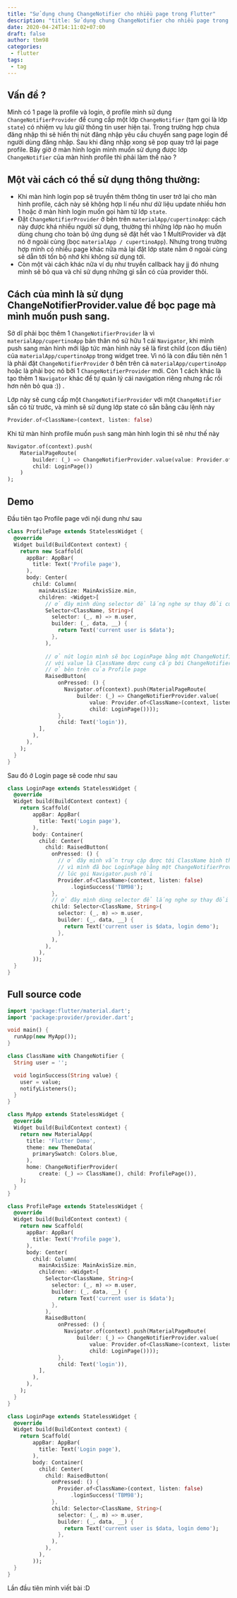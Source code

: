 ```yaml
---
title: "Sử dụng chung ChangeNotifier cho nhiều page trong Flutter"
description: "title: Sử dụng chung ChangeNotifier cho nhiều page trong Flutter"
date: 2020-04-24T14:11:02+07:00
draft: false
author: tbm98
categories:
 - flutter
tags:
 - tag
---
```


## Vấn đề ?

Mình có 1 page là profile và login, ở profile mình sử dụng `ChangeNotifierProvider` để cung cấp một lớp `ChangeNotifier` \(tạm gọi là lớp `state`\) có nhiệm vụ lưu giữ thông tin user hiện tại. Trong trường hợp chưa đăng nhập thì sẽ hiển thị nút đăng nhập yêu cầu chuyển sang page login để người dùng đăng nhập. Sau khi đăng nhập xong sẽ pop quay trở lại page profile. Bây giờ ở màn hình login mình muốn sử dụng được lớp `ChangeNotifier` của màn hình profile thì phải làm thế nào ?

## Một vài cách có thể sử dụng thông thường:

* Khi màn hình login pop sẽ truyền thêm thông tin user trở lại cho màn hình profile, cách này sẽ không hợp lí nếu như dữ liệu update nhiều hơn 1 hoặc ở màn hình login muốn gọi hàm từ lớp `state`.
*  Đặt `ChangeNotifierProvider` ở bên trên `materialApp/cupertinoApp`: cách này được khá nhiều người sử dụng, thường thì những lớp nào họ muốn dùng chung cho toàn bộ ứng dụng sẽ đặt hết vào 1 MultiProvider và đặt nó ở ngoài cùng \(bọc `materialApp / cupertinoApp`\). Nhưng trong trường hợp mình có nhiều page khác nữa mà lại đặt lớp state nằm ở ngoài cùng sẽ dẫn tới tốn bộ nhớ khi không sử dụng tới.
* Còn một vài cách khác nữa ví dụ như truyền callback hay jj đó nhưng mình sẽ bỏ qua và chỉ sử dụng những gì sẵn có của provider thôi.

## Cách của mình là sử dụng ChangeNotifierProvider.value để bọc page mà mình muốn push sang.

Sở dĩ phải bọc thêm 1 `ChangeNotifierProvider` là vì `materialApp/cupertinoApp` bản thân nó sử hữu 1 cái `Navigator`, khi mình push sang màn hình mới lập tức màn hình này sẽ là first child \(con đầu tiên\) của `materialApp/cupertinoApp` trong widget tree. Vì nó là con đầu tiên nên 1 là phải đặt `ChangeNotifierProvider` ở bên trên cả `materialApp/cupertinoApp` hoặc là phải bọc nó bởi 1 `ChangeNotifierProvider` mới. Còn 1 cách khác là tạo thêm 1 `Navigator` khác để tự quản lý cái navigation riêng nhưng rắc rối hơn nên bỏ qua :\)\) .

Lớp này sẽ cung cấp một `ChangeNotifierProvider` với một `ChangeNotifier` sẵn có từ trước, và mình sẽ sử dụng lớp state có sẵn bằng câu lệnh này 

```dart
Provider.of<ClassName>(context, listen: false)
```

Khi từ màn hình profile muốn `push` sang màn hình login thì sẽ như thế này

```dart
Navigator.of(context).push(
    MaterialPageRoute(
        builder: (_) => ChangeNotifierProvider.value(value: Provider.of<ClassName>(context, listen: false),
        child: LoginPage())
    )
);
```

## Demo

Đầu tiên tạo Profile page với nội dung như sau

```dart
class ProfilePage extends StatelessWidget {
  @override
  Widget build(BuildContext context) {
    return new Scaffold(
      appBar: AppBar(
        title: Text('Profile page'),
      ),
      body: Center(
        child: Column(
          mainAxisSize: MainAxisSize.min,
          children: <Widget>[
            // ở đây mình dùng selector để lắng nghe sự thay đổi của biến user
            Selector<ClassName, String>(
              selector: (_, m) => m.user,
              builder: (_, data, __) {
                return Text('current user is $data');
              },
            ),
            
            // ở nút login mình sẽ bọc LoginPage bằng một ChangeNotifierProvider.value
            // với value là ClassName được cung cấp bới ChangeNotifierProvider
            // ở bên trên của Profile page
            RaisedButton(
                onPressed: () {
                  Navigator.of(context).push(MaterialPageRoute(
                      builder: (_) => ChangeNotifierProvider.value(
                          value: Provider.of<ClassName>(context, listen: false),
                          child: LoginPage())));
                },
                child: Text('login')),
          ],
        ),
      ),
    );
  }
}
```

Sau đó ở Login page sẽ code như sau

```dart
class LoginPage extends StatelessWidget {
  @override
  Widget build(BuildContext context) {
    return Scaffold(
        appBar: AppBar(
          title: Text('Login page'),
        ),
        body: Container(
          child: Center(
            child: RaisedButton(
              onPressed: () {
                // ở đây mình vẫn truy cập được tới ClassName bình thường
                // vì mình đã bọc LoginPage bằng một ChangeNotifierProvider.value
                // lúc gọi Navigator.push rồi
                Provider.of<ClassName>(context, listen: false)
                    .loginSuccess('TBM98');
              },
              // ở đây mình dùng selector để lắng nghe sự thay đổi của biến user
              child: Selector<ClassName, String>(
                selector: (_, m) => m.user,
                builder: (_, data, __) {
                  return Text('current user is $data, login demo');
                },
              ),
            ),
          ),
        ));
  }
}
```

## Full source code

```dart
import 'package:flutter/material.dart';
import 'package:provider/provider.dart';

void main() {
  runApp(new MyApp());
}

class ClassName with ChangeNotifier {
  String user = '';

  void loginSuccess(String value) {
    user = value;
    notifyListeners();
  }
}

class MyApp extends StatelessWidget {
  @override
  Widget build(BuildContext context) {
    return new MaterialApp(
      title: 'Flutter Demo',
      theme: new ThemeData(
        primarySwatch: Colors.blue,
      ),
      home: ChangeNotifierProvider(
          create: (_) => ClassName(), child: ProfilePage()),
    );
  }
}

class ProfilePage extends StatelessWidget {
  @override
  Widget build(BuildContext context) {
    return new Scaffold(
      appBar: AppBar(
        title: Text('Profile page'),
      ),
      body: Center(
        child: Column(
          mainAxisSize: MainAxisSize.min,
          children: <Widget>[
            Selector<ClassName, String>(
              selector: (_, m) => m.user,
              builder: (_, data, __) {
                return Text('current user is $data');
              },
            ),
            RaisedButton(
                onPressed: () {
                  Navigator.of(context).push(MaterialPageRoute(
                      builder: (_) => ChangeNotifierProvider.value(
                          value: Provider.of<ClassName>(context, listen: false),
                          child: LoginPage())));
                },
                child: Text('login')),
          ],
        ),
      ),
    );
  }
}

class LoginPage extends StatelessWidget {
  @override
  Widget build(BuildContext context) {
    return Scaffold(
        appBar: AppBar(
          title: Text('Login page'),
        ),
        body: Container(
          child: Center(
            child: RaisedButton(
              onPressed: () {
                Provider.of<ClassName>(context, listen: false)
                    .loginSuccess('TBM98');
              },
              child: Selector<ClassName, String>(
                selector: (_, m) => m.user,
                builder: (_, data, __) {
                  return Text('current user is $data, login demo');
                },
              ),
            ),
          ),
        ));
  }
}

```

Lần đầu tiên mình viết bài :D

